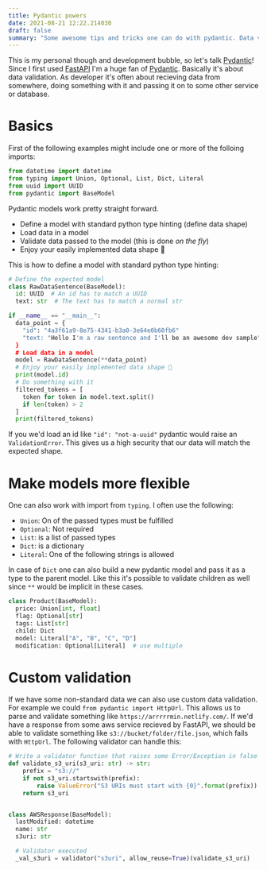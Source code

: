 ```yaml
--- 
title: Pydantic powers
date: 2021-08-21 12:22.214030
draft: false
summary: "Some awesome tips and tricks one can do with pydantic. Data validation with pydantic and never load json without pydantic anymore. Example usage with boto3 (aws sdk for python)."
---
```


This is my personal though and development bubble, so let's talk  [Pydantic](https://github.com/samuelcolvin/pydantic)! Since I first used [FastAPI](https://github.com/tiangolo/fastapi) I'm a huge fan of  [Pydantic](https://github.com/samuelcolvin/pydantic). Basically it's about data validation. As developer it's often about recieving data from somewhere, doing something with it and passing it on to some other service or database.

# Basics

First of the following examples might include one or more of the folloing imports:
````Python
from datetime import datetime
from typing import Union, Optional, List, Dict, Literal
from uuid import UUID
from pydantic import BaseModel
````


Pydantic models work pretty straight forward. 
* Define a model with standard python type hinting (define data shape)
* Load data in a model 
* Validate data passed to the model (this is done *on the fly*)
* Enjoy your easily implemented data shape 🎉 

This is how to define a model with standard python type hinting:
````Python
# Define the expected model
class RawDataSentence(BaseModel):
  id: UUID  # An id has to match a UUID 
  text: str  # The text has to match a normal str

if __name__ == "__main__":
  data_point = {
    "id": "4a3f61a9-8e75-4341-b3a0-3e64e0b60fb6"
    "text: "Hello I'm a raw sentence and I'll be an awesome dev sample"
  }
  # Load data in a model 
  model = RawDataSentence(**data_point)
  # Enjoy your easily implemented data shape 🎉 
  print(model.id)
  # Do something with it
  filtered_tokens = [
    token for token in model.text.split()
    if len(token) > 2
  ]
  print(filtered_tokens)
````

If you we'd load an id like `"id": "not-a-uuid"` pydantic would raise an `ValidationError`. This gives us a high security that our data will match the expected shape.

# Make models more flexible

One can also work with import from `typing`. I often use the following:
* `Union`: On of the passed types must be fulfilled
* `Optional`: Not required
* `List`: is a list of passed types
* `Dict`: is a dictionary
* `Literal`: One of the following strings is allowed

In case of `Dict` one can also build a new pydantic model and pass it as a type to the parent model. Like this it's possible to validate children as well since `**` would be implicit in these cases.

````Python
class Product(BaseModel):
  price: Union[int, float] 
  flag: Optional[str]
  tags: List[str]
  child: Dict
  model: Literal["A", "B", "C", "D"]
  modification: Optional[Literal]  # use multiple
````


# Custom validation
If we have some non-standard data we can also use custom data validation. For example we could `from pydantic import HttpUrl`. This allows us to parse and validate something like `https://arrrrrmin.netlify.com/`. If we'd have a response from some aws service recieved by FastAPI, we should be able to validate something like `s3://bucket/folder/file.json`, which fails with `HttpUrl`. The following validator can handle this:

````Python
# Write a validator function that raises some Error/Exception in false cases
def validate_s3_uri(s3_uri: str) -> str:
    prefix = "s3://"
    if not s3_uri.startswith(prefix):
        raise ValueError("S3 URIs must start with {0}".format(prefix))
    return s3_uri


class AWSResponse(BaseModel):
  lastModified: datetime
  name: str
  s3uri: str

  # Validator executed 
  _val_s3uri = validator("s3uri", allow_reuse=True)(validate_s3_uri)
````



